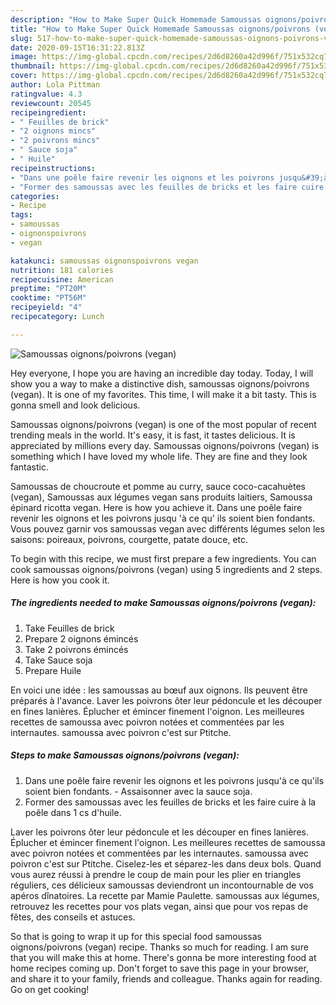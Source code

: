 ```yaml
---
description: "How to Make Super Quick Homemade Samoussas oignons/poivrons (vegan)"
title: "How to Make Super Quick Homemade Samoussas oignons/poivrons (vegan)"
slug: 517-how-to-make-super-quick-homemade-samoussas-oignons-poivrons-vegan
date: 2020-09-15T16:31:22.813Z
image: https://img-global.cpcdn.com/recipes/2d6d8260a42d996f/751x532cq70/samoussas-oignonspoivrons-vegan-photo-principale-de-la-recette.jpg
thumbnail: https://img-global.cpcdn.com/recipes/2d6d8260a42d996f/751x532cq70/samoussas-oignonspoivrons-vegan-photo-principale-de-la-recette.jpg
cover: https://img-global.cpcdn.com/recipes/2d6d8260a42d996f/751x532cq70/samoussas-oignonspoivrons-vegan-photo-principale-de-la-recette.jpg
author: Lola Pittman
ratingvalue: 4.3
reviewcount: 20545
recipeingredient:
- " Feuilles de brick"
- "2 oignons mincs"
- "2 poivrons mincs"
- " Sauce soja"
- " Huile"
recipeinstructions:
- "Dans une poêle faire revenir les oignons et les poivrons jusqu&#39;à ce qu&#39;ils soient bien fondants. Assaisonner avec la sauce soja."
- "Former des samoussas avec les feuilles de bricks et les faire cuire à la poêle dans 1 cs d&#39;huile."
categories:
- Recipe
tags:
- samoussas
- oignonspoivrons
- vegan

katakunci: samoussas oignonspoivrons vegan 
nutrition: 181 calories
recipecuisine: American
preptime: "PT20M"
cooktime: "PT56M"
recipeyield: "4"
recipecategory: Lunch

---
```



![Samoussas oignons/poivrons (vegan)](https://img-global.cpcdn.com/recipes/2d6d8260a42d996f/751x532cq70/samoussas-oignonspoivrons-vegan-photo-principale-de-la-recette.jpg)

Hey everyone, I hope you are having an incredible day today. Today, I will show you a way to make a distinctive dish, samoussas oignons/poivrons (vegan). It is one of my favorites. This time, I will make it a bit tasty. This is gonna smell and look delicious.

Samoussas oignons/poivrons (vegan) is one of the most popular of recent trending meals in the world. It's easy, it is fast, it tastes delicious. It is appreciated by millions every day. Samoussas oignons/poivrons (vegan) is something which I have loved my whole life. They are fine and they look fantastic.

Samoussas de choucroute et pomme au curry, sauce coco-cacahuètes (vegan), Samoussas aux légumes vegan sans produits laitiers, Samoussa épinard ricotta vegan. Here is how you achieve it. Dans une poêle faire revenir les oignons et les poivrons jusqu &#39;à ce qu&#39; ils soient bien fondants. Vous pouvez garnir vos samoussas vegan avec différents légumes selon les saisons: poireaux, poivrons, courgette, patate douce, etc.


To begin with this recipe, we must first prepare a few ingredients. You can cook samoussas oignons/poivrons (vegan) using 5 ingredients and 2 steps. Here is how you cook it.

<!--inarticleads1-->

##### The ingredients needed to make Samoussas oignons/poivrons (vegan):

1. Take  Feuilles de brick
1. Prepare 2 oignons émincés
1. Take 2 poivrons émincés
1. Take  Sauce soja
1. Prepare  Huile


En voici une idée : les samoussas au bœuf aux oignons. Ils peuvent être préparés à l&#39;avance. Laver les poivrons ôter leur pédoncule et les découper en fines lanières. Éplucher et émincer finement l&#39;oignon. Les meilleures recettes de samoussa avec poivron notées et commentées par les internautes. samoussa avec poivron c&#39;est sur Ptitche. 

<!--inarticleads2-->

##### Steps to make Samoussas oignons/poivrons (vegan):

1. Dans une poêle faire revenir les oignons et les poivrons jusqu&#39;à ce qu&#39;ils soient bien fondants. - Assaisonner avec la sauce soja.
1. Former des samoussas avec les feuilles de bricks et les faire cuire à la poêle dans 1 cs d&#39;huile.


Laver les poivrons ôter leur pédoncule et les découper en fines lanières. Éplucher et émincer finement l&#39;oignon. Les meilleures recettes de samoussa avec poivron notées et commentées par les internautes. samoussa avec poivron c&#39;est sur Ptitche. Ciselez-les et séparez-les dans deux bols. Quand vous aurez réussi à prendre le coup de main pour les plier en triangles réguliers, ces délicieux samoussas deviendront un incontournable de vos apéros dînatoires. La recette par Mamie Paulette. samoussas aux légumes, retrouvez les recettes pour vos plats vegan, ainsi que pour vos repas de fêtes, des conseils et astuces. 

So that is going to wrap it up for this special food samoussas oignons/poivrons (vegan) recipe. Thanks so much for reading. I am sure that you will make this at home. There's gonna be more interesting food at home recipes coming up. Don't forget to save this page in your browser, and share it to your family, friends and colleague. Thanks again for reading. Go on get cooking!
